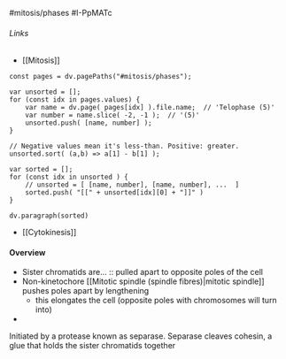 #mitosis/phases #I-PpMATc
###### Links
- [[Mitosis]]
```dataviewjs
const pages = dv.pagePaths("#mitosis/phases");

var unsorted = [];
for (const idx in pages.values) {
	var name = dv.page( pages[idx] ).file.name;  // 'Telophase (5)'
	var number = name.slice( -2, -1 );  // '(5)'
	unsorted.push( [name, number] );
}

// Negative values mean it's less-than. Positive: greater.
unsorted.sort( (a,b) => a[1] - b[1] );

var sorted = [];
for (const idx in unsorted ) {
	// unsorted = [ [name, number], [name, number], ...  ]
	sorted.push( "[[" + unsorted[idx][0] + "]]" )
}

dv.paragraph(sorted)

```
- [[Cytokinesis]]

#### Overview
- Sister chromatids are... :: pulled apart to opposite poles of the cell
- Non-kinetochore [[Mitotic spindle (spindle fibres)|mitotic spindle]] pushes poles apart by lengthening
	- this elongates the cell (opposite poles with chromosomes will turn into)
- 


Initiated by a protease known as separase.
Separase cleaves cohesin, a glue that holds the sister chromatids together
